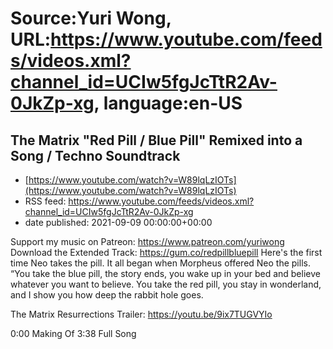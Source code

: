 # Source:Yuri Wong, URL:https://www.youtube.com/feeds/videos.xml?channel_id=UCIw5fgJcTtR2Av-0JkZp-xg, language:en-US

## The Matrix "Red Pill / Blue Pill" Remixed into a Song / Techno Soundtrack
 - [https://www.youtube.com/watch?v=W89lqLzIOTs](https://www.youtube.com/watch?v=W89lqLzIOTs)
 - RSS feed: https://www.youtube.com/feeds/videos.xml?channel_id=UCIw5fgJcTtR2Av-0JkZp-xg
 - date published: 2021-09-09 00:00:00+00:00

Support my music on Patreon: https://www.patreon.com/yuriwong Download the Extended Track: https://gum.co/redpillbluepill
Here's the first time Neo takes the pill.
It all began when Morpheus offered Neo the pills.
“You take the blue pill, the story ends, you wake up in your bed and believe whatever you want to believe. You take the red pill, you stay in wonderland, and I show you how deep the rabbit hole goes.

The Matrix Resurrections Trailer: https://youtu.be/9ix7TUGVYIo

0:00 Making Of
3:38 Full Song

